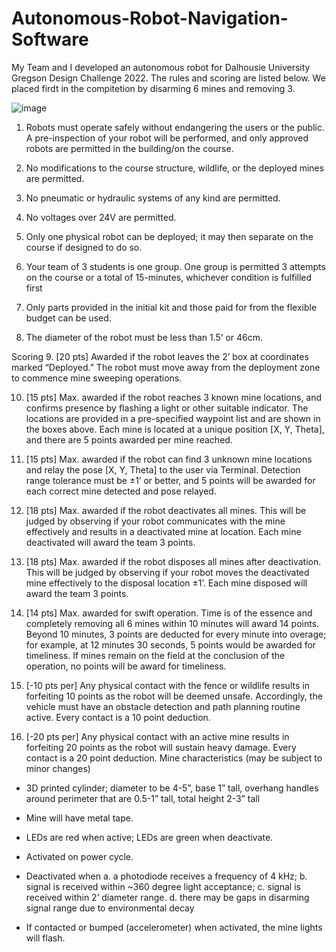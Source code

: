 # Autonomous-Robot-Navigation-Software

My Team and I developed an autonomous robot for Dalhousie University Gregson Design Challenge 2022. The rules and scoring are listed below. We placed firdt in the compitetion by disarming 6 mines and removing 3.

![image](https://user-images.githubusercontent.com/61470710/210140986-bf64b6a3-d9f3-4bea-a9c2-a78d8064e948.png)


1. Robots must operate safely without endangering the users or the public. A pre-inspection of your
robot will be performed, and only approved robots are permitted in the building/on the course.

2. No modifications to the course structure, wildlife, or the deployed mines are permitted.

3. No pneumatic or hydraulic systems of any kind are permitted.

4. No voltages over 24V are permitted.

5. Only one physical robot can be deployed; it may then separate on the course if designed to do so.

6. Your team of 3 students is one group. One group is permitted 3 attempts on the course or a total of
15-minutes, whichever condition is fulfilled first

7. Only parts provided in the initial kit and those paid for from the flexible budget can be used.

8. The diameter of the robot must be less than 1.5’ or 46cm.


Scoring
9. [20 pts] Awarded if the robot leaves the 2’ box at coordinates marked “Deployed.” The robot must
move away from the deployment zone to commence mine sweeping operations.

10. [15 pts] Max. awarded if the robot reaches 3 known mine locations, and confirms presence by flashing
a light or other suitable indicator. The locations are provided in a pre-specified waypoint list and are
shown in the boxes above. Each mine is located at a unique position [X, Y, Theta], and there are 5
points awarded per mine reached.

11. [15 pts] Max. awarded if the robot can find 3 unknown mine locations and relay the pose [X, Y, Theta]
to the user via Terminal. Detection range tolerance must be ±1’ or better, and 5 points will be
awarded for each correct mine detected and pose relayed.

12. [18 pts] Max. awarded if the robot deactivates all mines. This will be judged by observing if your robot
communicates with the mine effectively and results in a deactivated mine at location. Each mine
deactivated will award the team 3 points.

13. [18 pts] Max. awarded if the robot disposes all mines after deactivation. This will be judged by
observing if your robot moves the deactivated mine effectively to the disposal location ±1’. Each mine
disposed will award the team 3 points.

14. [14 pts] Max. awarded for swift operation. Time is of the essence and completely removing all 6
mines within 10 minutes will award 14 points. Beyond 10 minutes, 3 points are deducted for every
minute into overage; for example, at 12 minutes 30 seconds, 5 points would be awarded for
timeliness. If mines remain on the field at the conclusion of the operation, no points will be award
for timeliness.

15. [-10 pts per] Any physical contact with the fence or wildlife results in forfeiting 10 points as the robot
will be deemed unsafe. Accordingly, the vehicle must have an obstacle detection and path planning
routine active. Every contact is a 10 point deduction.

16. [-20 pts per] Any physical contact with an active mine results in forfeiting 20 points as the robot will
sustain heavy damage. Every contact is a 20 point deduction.
Mine characteristics (may be subject to minor changes)
- 3D printed cylinder; diameter to be 4-5”, base 1” tall, overhang handles around perimeter that
are 0.5-1” tall, total height 2-3” tall
- Mine will have metal tape.
- LEDs are red when active; LEDs are green when deactivate.
- Activated on power cycle.
- Deactivated when
a. a photodiode receives a frequency of 4 kHz;
b. signal is received within ~360 degree light acceptance;
c. signal is received within 2’ diameter range.
d. there may be gaps in disarming signal range due to environmental decay

- If contacted or bumped (accelerometer) when activated, the mine lights will flash.






